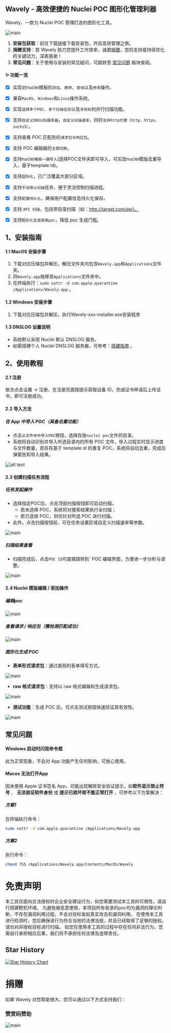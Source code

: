 ## Wavely - 高效便捷的 Nuclei POC 图形化管理利器

Wavely，一款为 Nuclei POC 管理打造的图形化工具。

![main](imgs/p1.png)


1. **安装包获取**：前往下载链接下载安装包，开启高效管理之旅。
2. **捐赠支持**：若 Wavely 助力您提升工作效率，诚邀[捐赠](#捐赠)，您的支持是持续优化的关键动力，深表感谢！
3. **常见问题**：关于使用与安装的常见疑问，可跳转至 [常见问题](#常见问题) 板块查阅。


#### ✨ 功能一览

- [x] 实现对nuclei模板的`添加`、`删除`、`查询`以及`修改`操作。
- [x] 兼容`MacOS`、`Windows`和`Linux`操作系统。
- [x] 实现`选择多个POC`、`多个扫描任务`以及`多目标`的并行扫描功能。
- [x] 支持`自定义DNSLOG服务器`，`自定义扫描速率`，同时`支持http代理（http、https、socks5）`。
- [x] 支持查看 POC 匹配到的`请求包与响应包`。
- [x] 支持 POC 编辑器的`主题切换`。
- [x] 支持nuclei`模板一键导入`(选择POC文件夹即可导入，可实现nuclei模版去重导入，基于template id)。

- [x] 支持`国际化`，已广泛覆盖大部分区域。
- [x] 支持`手动停止扫描`任务，便于灵活控制扫描进程。
- [x] 支持`配置持久化`，确保用户配置信息持久化保存。
- [x] 支持 `API 扫描`，包括带目录扫描（如：http://target.com/api）。
- [x] 支持`图形化生成简单poc`，降低 poc 生成门槛。


## 1、安装指南
#### 1.1 MacOS 安装步骤
1. 下载对应压缩包并解压，解压文件夹内包含`Wavely.app`和`Applications`文件夹。
2. 将`Wavely.app`拖移至`Applications`文件夹中。
3. 在终端执行：`sudo xattr -d com.apple.quarantine /Applications/Wavely.app` 。

#### 1.2 Windows 安装步骤
1. 下载对应压缩包并解压，执行Wavely-xxx-installer.exe安装程序

####  1.3 DNSLOG 设置说明
- 系统默认采用 Nuclei 默认 DNSLOG 服务。
- 如需搭建个人 Nuclei DNSLOG 服务器，可参考：[搭建指南](https://github.com/projectdiscovery/interactsh) 。

## 2、使用教程
#### 2.1 注册
依次点击设置 -> 注册，在注册页面按提示获取设备 ID，完成证书申请后上传证书，即可注册成功。
#### 2.2 导入方法
##### 在 App 中导入 POC（具备去重功能）
- 点击`从文件夹中导入POC`按钮，选择存放` nuclei poc `文件的目录。
- 系统将自动识别并导入所选目录内的所有 POC 文件，导入过程实时显示进度与文件数量，若存在基于 template id 的重复 POC，系统将自动去重，完成后弹窗告知导入结果。

![alt text](imgs/p2.png)

#### 2.3 创建扫描任务流程
##### 任务发起操作
- 选择指定POC后，点击顶部扫描按钮即可启动扫描。
    - 若未选择 POC，系统将对搜索结果执行全扫描；
    - 若已选择 POC，则仅针对所选 POC 进行扫描。
- 此外，点击扫描按钮前，可在任务设置区域自定义扫描速率等参数。


![main](imgs/p3.png)
##### 扫描结果查看
- 扫描完成后，点击` POC ID `可直接跳转到` POC 编辑界面，方便进一步分析与调整。

![main](imgs/1.png)


####  2.4 Nuclei 模版编辑 / 添加操作
##### 编辑poc
![main](imgs/4.png)

##### 查看请求 / 响应包（需检测匹配成功）
![main](imgs/3.png)

#####  图形化生成 POC
- **表单形式请求包**：通过直观的表单填写方式。

![main](imgs/p4.png)

- **raw 格式请求包**：支持以 raw 格式编辑和生成请求包。

![main](imgs/p5.png)

- **测试功能**：生成 POC 后，可点击测试按钮快速验证其有效性。

![main](imgs/p6.png)



## 常见问题
#### Windows 启动时闪现命令框
此为正常现象，不会对 App 功能产生任何影响，可放心使用。
####  Macos 无法打开App
因未使用 Apple 证书签名 App，可能出现解除安全验证提示，如**软件显示禁止符号** 、 **无法验证软件身份** 或 **提示已损坏故不能正常打开** ，可参考以下方案解决：

##### 方案1
在终端执行命令：
``` bash
sudo xattr -d com.apple.quarantine /Applications/Wavely.app
```
##### 方案2
执行命令：
``` bash
chmod 755 /Applications/Wavely.app/Contents/MacOS/Wavely
```


# 免责声明
本工具仅面向合法授权的企业安全建设行为，如您需要测试本工具的可用性，请自行搭建靶机环境。 为避免被恶意使用，本项目所有收录的poc均为漏洞的理论判断，不存在漏洞利用过程，不会对目标发起真实攻击和漏洞利用。 在使用本工具进行检测时，您应确保该行为符合当地的法律法规，并且已经取得了足够的授权。请勿对非授权目标进行扫描。 如您在使用本工具的过程中存在任何非法行为，您需自行承担相应后果，我们将不承担任何法律及连带责任。

## Star History

[![Star History Chart](https://api.star-history.com/svg?repos=perlh/wavely&type=Date)](https://star-history.com/#perlh/wavely&Date)

# 捐赠
如果 Wavely 对您帮助很大，您可以通过以下方式支持我们：

### 赞赏码赞助
![main](imgs/sponsor.jpg)